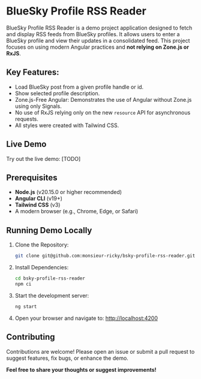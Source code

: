 # BlueSky Profile RSS Reader

BlueSky Profile RSS Reader is a demo project application designed to fetch and display RSS feeds from BlueSky profiles. It allows users to enter a BlueSky profile and view their updates in a consolidated feed.
This project focuses on using modern Angular practices and **not relying on Zone.js or RxJS**.

## Key Features:
- Load BlueSky post from a given profile handle or id.
- Show selected profile description.
- Zone.js-Free Angular: Demonstrates the use of Angular without Zone.js using only Signals.
- No use of RxJS relying only on the new `resource` API for asynchronous requests.
- All styles were created with Tailwind CSS.

## Live Demo
Try out the live demo: [TODO]

## Prerequisites

- **Node.js** (v20.15.0 or higher recommended)
- **Angular CLI** (v19+)
- **Tailwind CSS** (v3)
- A modern browser (e.g., Chrome, Edge, or Safari)

## Running Demo Locally

1. Clone the Repository:
   ```bash
   git clone git@github.com:monsieur-ricky/bsky-profile-rss-reader.git
   ```

2. Install Dependencies:
   ```bash
   cd bsky-profile-rss-reader
   npm ci
   ```

3. Start the development server:
   ```bash
   ng start
   ```

4. Open your browser and navigate to: [http://localhost:4200](http://localhost:4200)


## Contributing
Contributions are welcome! Please open an issue or submit a pull request to suggest features, fix bugs, or enhance the demo.

**Feel free to share your thoughts or suggest improvements!**
